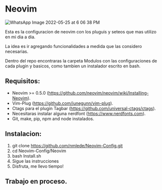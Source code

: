 # __Neovim__

![WhatsApp Image 2022-05-25 at 6 06 38 PM](https://user-images.githubusercontent.com/68403740/170367577-974724c3-9714-4947-ad42-9336dd568381.jpeg)


Esta es la configuracion de neovim con los pluguis y seteos que mas utilizo en mi dia a dia.

La idea es ir agregando funcionalidades a medida que las considero necesarias.

Dentro del repo encontraras la carpeta Modulos con las configuraciones de cada plugin y basicos, como tambien un 
instalador escrito en bash.

## __Requisitos:__

- Neovim >= 0.5.0 (https://github.com/neovim/neovim/wiki/Installing-Neovim).
- Vim-Plug (https://github.com/junegunn/vim-plug).
- Ctags para el plugin Tagbar (https://github.com/universal-ctags/ctags).
- Necesitaras instalar alguna nerdfont (https://www.nerdfonts.com).
- Git, make, pip, npm and node instalados.

## __Instalacion:__

1. git clone https://github.com/nmlede/Neovim-Config.git
2. cd Neovim-Config/Neovim
3. bash Install.sh
4. Sigue las instrucciones
5. Disfruta, me llevo tiempo!

## __Trabajo en proceso.__

